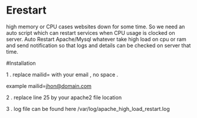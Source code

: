 # Erestart
high memory or CPU  cases  websites down for some time. So we need an auto script which can restart services when CPU usage is clocked on server.  Auto Restart Apache/Mysql  whatever take high load on cpu or ram and send notification so that logs and details can be checked on server that time. 

#Installation

1 . replace mailid= with your email , no space .

   example mailid=jhon@domain.com
	 
2 . replace line 25 by your apache2 file location

3 . log file can be found here /var/log/apache_high_load_restart.log
